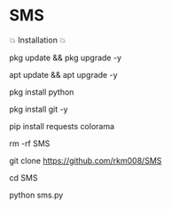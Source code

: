 # SMS




💥 Installation 💥


pkg update && pkg upgrade -y

apt update && apt upgrade -y

pkg install python 

pkg install git -y

pip install requests colorama

rm -rf SMS

git clone https://github.com/rkm008/SMS

cd SMS

python sms.py
